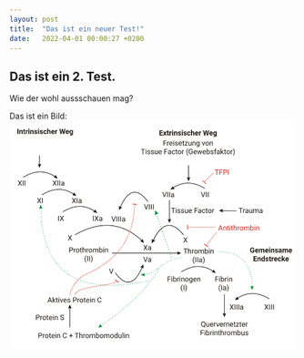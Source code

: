 ```yaml
---
layout: post
title:  "Das ist ein neuer Test!"
date:   2022-04-01 00:00:27 +0200
---
```


## Das ist ein 2. Test.

Wie der wohl aussschauen mag?

Das ist ein Bild: ![Bild](/assets/img/1.png)